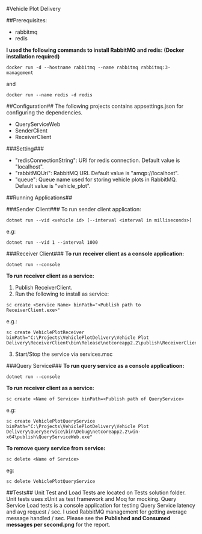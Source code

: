 #Vehicle Plot Delivery

##Prerequisites:
- rabbitmq
- redis

**I used the following commands to install RabbitMQ and redis: (Docker installation required)**
```
docker run -d --hostname rabbitmq --name rabbitmq rabbitmq:3-management
```
and
```
docker run --name redis -d redis
```

##Configuration##
The following projects contains appsettings.json for configuring the dependencies.
- QueryServiceWeb
- SenderClient
- ReceiverClient

###Setting###
- "redisConnectionString": URI for redis connection. Default value is "localhost".
- "rabbitMQUri": RabbitMQ URI. Default value is "amqp://localhost".
- "queue": Queue name used for storing vehicle plots in RabbitMQ. Default value is "vehicle_plot".

##Running Applications##

###Sender Client###
To run sender client application:
```
dotnet run --vid <vehicle id> [--interval <interval in milliseconds>]
```
e.g:
```
dotnet run --vid 1 --interval 1000
```

###Receiver Client###
**To run receiver client as a console application:**
```
dotnet run --console
```

**To run receiver client as a service:**
1. Publish ReceiverClient.
2. Run the following to install as service:
```
sc create <Service Name> binPath="<Publish path to ReceiverClient.exe>"
```
e.g.:
```
sc create VehiclePlotReceiver binPath="C:\Projects\VehiclePlotDelivery\Vehicle Plot Delivery\ReceiverClient\bin\Release\netcoreapp2.2\publish\ReceiverClient.exe"
```
3. Start/Stop the service via services.msc

###Query Service###
**To run query service as a console applicatioon:**
```
dotnet run --console
```

**To run receiver client as a service:**
```
sc create <Name of Service> binPath=<Publish path of QueryService>
```
e.g:
```
sc create VehiclePlotQueryService binPath="C:\Projects\VehiclePlotDelivery\Vehicle Plot Delivery\QueryService\bin\Debug\netcoreapp2.2\win-x64\publish\QueryServiceWeb.exe"
```

**To remove query service from service:**
```
sc delete <Name of Service>
```
eg:
```
sc delete VehiclePlotQueryService
```

##Tests##
Unit Test and Load Tests are located on Tests solution folder. 
Unit tests uses xUnit as test framework and Moq for mocking.
Query Service Load tests is a console application for testing Query Service latency and avg request / sec.
I used RabbitMQ management for getting average message handled / sec. Please see the **Published and Consumed messages per second.png** for the report.